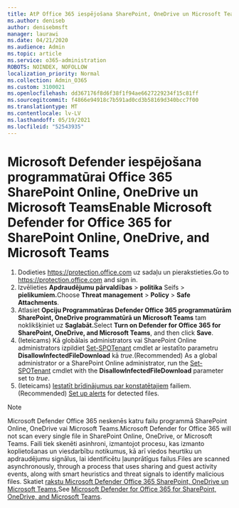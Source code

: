 ```yaml
---
title: AtP Office 365 iespējošana SharePoint, OneDrive un Microsoft Teams
ms.author: deniseb
author: denisebmsft
manager: laurawi
ms.date: 04/21/2020
ms.audience: Admin
ms.topic: article
ms.service: o365-administration
ROBOTS: NOINDEX, NOFOLLOW
localization_priority: Normal
ms.collection: Admin_O365
ms.custom: 3100021
ms.openlocfilehash: dd367176f8d6f38f1f94ae6627229234f15c81ff
ms.sourcegitcommit: f4866e94918c7b591ad0cd3b58169d340bcc7f00
ms.translationtype: MT
ms.contentlocale: lv-LV
ms.lasthandoff: 05/19/2021
ms.locfileid: "52543935"
---
```

# <a name="enable-microsoft-defender-for-office-365-for-sharepoint-online-onedrive-and-microsoft-teams"></a><span data-ttu-id="1cb75-102">Microsoft Defender iespējošana programmatūrai Office 365 SharePoint Online, OneDrive un Microsoft Teams</span><span class="sxs-lookup"><span data-stu-id="1cb75-102">Enable Microsoft Defender for Office 365 for SharePoint Online, OneDrive, and Microsoft Teams</span></span>

1. <span data-ttu-id="1cb75-103">Dodieties https://protection.office.com uz sadaļu un pierakstieties.</span><span class="sxs-lookup"><span data-stu-id="1cb75-103">Go to https://protection.office.com and sign in.</span></span>
2. <span data-ttu-id="1cb75-104">Izvēlieties **Apdraudējumu pārvaldības**  >  **politika** Seifs  >  **pielikumiem.**</span><span class="sxs-lookup"><span data-stu-id="1cb75-104">Choose **Threat management** > **Policy** > **Safe Attachments**.</span></span>
3. <span data-ttu-id="1cb75-105">Atlasiet **Opciju Programmatūras Defender Office 365 programmatūrām SharePoint, OneDrive programmatūrā un Microsoft Teams** tam noklikšķiniet uz **Saglabāt.**</span><span class="sxs-lookup"><span data-stu-id="1cb75-105">Select **Turn on Defender for Office 365 for SharePoint, OneDrive, and Microsoft Teams**, and then click **Save**.</span></span>
4. <span data-ttu-id="1cb75-106">(Ieteicams) Kā globālais administrators vai SharePoint Online administrators izpildiet [Set-SPOTenant](/powershell/module/sharepoint-online/Set-SPOTenant?view=sharepoint-ps) cmdlet ar iestatīto parametru **DisallowInfectedFileDownload** kā *true*.</span><span class="sxs-lookup"><span data-stu-id="1cb75-106">(Recommended) As a global administrator or a SharePoint Online administrator, run the [Set-SPOTenant](/powershell/module/sharepoint-online/Set-SPOTenant?view=sharepoint-ps) cmdlet with the **DisallowInfectedFileDownload** parameter set to *true*.</span></span>
5. <span data-ttu-id="1cb75-107">(Ieteicams) [Iestatīt brīdinājumus par konstatētajiem](/microsoft-365/security/office-365-security/turn-on-atp-for-spo-odb-and-teams#set-up-alerts-for-detected-files) failiem.</span><span class="sxs-lookup"><span data-stu-id="1cb75-107">(Recommended) [Set up alerts](/microsoft-365/security/office-365-security/turn-on-atp-for-spo-odb-and-teams#set-up-alerts-for-detected-files) for detected files.</span></span>

> [!NOTE]
> <span data-ttu-id="1cb75-108">Microsoft Defender Office 365 neskenēs katru failu programmā SharePoint Online, OneDrive vai Microsoft Teams.</span><span class="sxs-lookup"><span data-stu-id="1cb75-108">Microsoft Defender for Office 365 will not scan every single file in SharePoint Online, OneDrive, or Microsoft Teams.</span></span> <span data-ttu-id="1cb75-109">Faili tiek skenēti asinhroni, izmantojot procesu, kas izmanto koplietošanas un viesdarbību notikumus, kā arī viedos heurtiku un apdraudējumu signālus, lai identificētu ļaunprātīgus failus.</span><span class="sxs-lookup"><span data-stu-id="1cb75-109">Files are scanned asynchronously, through a process that uses sharing and guest activity events, along with smart heuristics and threat signals to identify malicious files.</span></span> <span data-ttu-id="1cb75-110">Skatiet [rakstu Microsoft Defender Office 365 SharePoint, OneDrive un Microsoft Teams.](/microsoft-365/security/office-365-security/atp-for-spo-odb-and-teams)</span><span class="sxs-lookup"><span data-stu-id="1cb75-110">See [Microsoft Defender for Office 365 for SharePoint, OneDrive, and Microsoft Teams](/microsoft-365/security/office-365-security/atp-for-spo-odb-and-teams).</span></span>